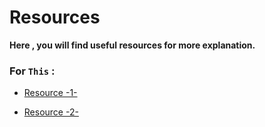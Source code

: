 
# Resources

**Here , you will find useful resources for more explanation.**

### For `This` : 

* [Resource -1-](https://betterprogramming.pub/understanding-the-this-keyword-in-javascript-cb76d4c7c5e8)

* [Resource -2-](https://www.w3schools.com/js/js_this.asp)